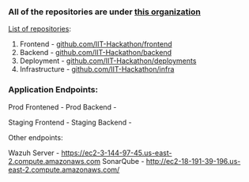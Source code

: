 ### All of the repositories are under [this organization](https://github.com/IIT-Hackathon)

[List of repositories](https://github.com/orgs/IIT-Hackathon/repositories):

1. Frontend       - [github.com/IIT-Hackathon/frontend](https://github.com/IIT-Hackathon/frontend)
2. Backend        - [github.com/IIT-Hackathon/backend](https://github.com/IIT-Hackathon/backend)
3. Deployment     - [github.com/IIT-Hackathon/deployments](https://github.com/IIT-Hackathon/deployments)
4. Infrastructure - [github.com/IIT-Hackathon/infra](https://github.com/IIT-Hackathon/infra)


### Application Endpoints:

Prod Frontened - 
Prod Backend - 

Staging Frontend - 
Staging Backend - 

Other endpoints:

Wazuh Server - https://ec2-3-144-97-45.us-east-2.compute.amazonaws.com
SonarQube - http://ec2-18-191-39-196.us-east-2.compute.amazonaws.com/
